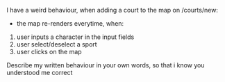 I have a weird behaviour, when adding a court to the map on /courts/new:

- the map re-renders everytime, when:
1. user inputs a character in the input fields
2. user select/deselect a sport
3. user clicks on the map

Describe my written behaviour in your own words, so that i know you understood me correct
